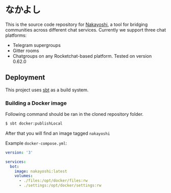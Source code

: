 # なかよし

This is the source code repository for [Nakayoshi], a tool for bridging communities across different chat services.
Currently we support three chat platforms:
 - Telegram supergroups
 - Gitter rooms
 - Chatgroups on any Rocketchat-based platform. Tested on version 0.62.0

[Nakayoshi]: https://github.com/soramitsu/nakayoshi

## Deployment

This project uses [sbt] as a build system.

[sbt]: https://www.scala-sbt.org/

### Building a Docker image

Following command should be ran in the cloned repository folder.

```sh
$ sbt docker:publishLocal
```

After that you will find an image tagged `nakayoshi`

Example `docker-compose.yml`:

```yml
version: '3'

services:
  bot:
    image: nakayoshi:latest
    volumes:
      - ./files:/opt/docker/files:rw
      - ./settings:/opt/docker/settings:rw
```
